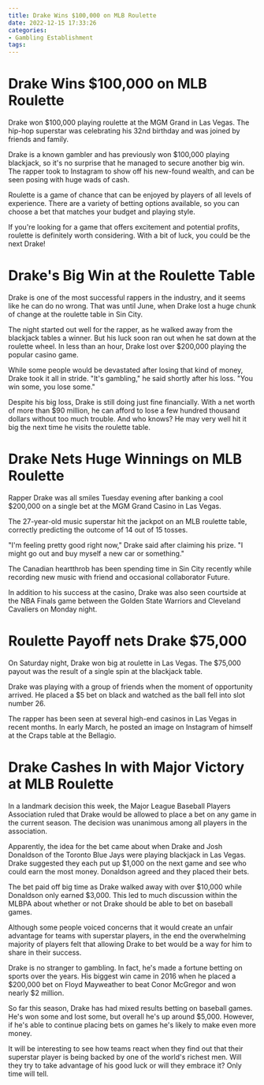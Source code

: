 ```yaml
---
title: Drake Wins $100,000 on MLB Roulette
date: 2022-12-15 17:33:26
categories:
- Gambling Establishment
tags:
---
```



#  Drake Wins $100,000 on MLB Roulette

Drake won $100,000 playing roulette at the MGM Grand in Las Vegas. The hip-hop superstar was celebrating his 32nd birthday and was joined by friends and family.

Drake is a known gambler and has previously won $100,000 playing blackjack, so it's no surprise that he managed to secure another big win. The rapper took to Instagram to show off his new-found wealth, and can be seen posing with huge wads of cash.

Roulette is a game of chance that can be enjoyed by players of all levels of experience. There are a variety of betting options available, so you can choose a bet that matches your budget and playing style.

If you're looking for a game that offers excitement and potential profits, roulette is definitely worth considering. With a bit of luck, you could be the next Drake!

#  Drake's Big Win at the Roulette Table

Drake is one of the most successful rappers in the industry, and it seems like he can do no wrong. That was until June, when Drake lost a huge chunk of change at the roulette table in Sin City.

The night started out well for the rapper, as he walked away from the blackjack tables a winner. But his luck soon ran out when he sat down at the roulette wheel. In less than an hour, Drake lost over $200,000 playing the popular casino game.

While some people would be devastated after losing that kind of money, Drake took it all in stride. "It's gambling," he said shortly after his loss. "You win some, you lose some."

Despite his big loss, Drake is still doing just fine financially. With a net worth of more than $90 million, he can afford to lose a few hundred thousand dollars without too much trouble. And who knows? He may very well hit it big the next time he visits the roulette table.

#  Drake Nets Huge Winnings on MLB Roulette

Rapper Drake was all smiles Tuesday evening after banking a cool $200,000 on a single bet at the MGM Grand Casino in Las Vegas.

The 27-year-old music superstar hit the jackpot on an MLB roulette table, correctly predicting the outcome of 14 out of 15 tosses.

"I'm feeling pretty good right now," Drake said after claiming his prize. "I might go out and buy myself a new car or something."

The Canadian heartthrob has been spending time in Sin City recently while recording new music with friend and occasional collaborator Future.

In addition to his success at the casino, Drake was also seen courtside at the NBA Finals game between the Golden State Warriors and Cleveland Cavaliers on Monday night.

#  Roulette Payoff nets Drake $75,000

On Saturday night, Drake won big at roulette in Las Vegas. The $75,000 payout was the result of a single spin at the blackjack table.

Drake was playing with a group of friends when the moment of opportunity arrived. He placed a $5 bet on black and watched as the ball fell into slot number 26.

The rapper has been seen at several high-end casinos in Las Vegas in recent months. In early March, he posted an image on Instagram of himself at the Craps table at the Bellagio.

#  Drake Cashes In with Major Victory at MLB Roulette

In a landmark decision this week, the Major League Baseball Players Association ruled that Drake would be allowed to place a bet on any game in the current season. The decision was unanimous among all players in the association.

Apparently, the idea for the bet came about when Drake and Josh Donaldson of the Toronto Blue Jays were playing blackjack in Las Vegas. Drake suggested they each put up $1,000 on the next game and see who could earn the most money. Donaldson agreed and they placed their bets.

The bet paid off big time as Drake walked away with over $10,000 while Donaldson only earned $3,000. This led to much discussion within the MLBPA about whether or not Drake should be able to bet on baseball games.

Although some people voiced concerns that it would create an unfair advantage for teams with superstar players, in the end the overwhelming majority of players felt that allowing Drake to bet would be a way for him to share in their success.

Drake is no stranger to gambling. In fact, he's made a fortune betting on sports over the years. His biggest win came in 2016 when he placed a $200,000 bet on Floyd Mayweather to beat Conor McGregor and won nearly $2 million.

So far this season, Drake has had mixed results betting on baseball games. He's won some and lost some, but overall he's up around $5,000. However, if he's able to continue placing bets on games he's likely to make even more money.

It will be interesting to see how teams react when they find out that their superstar player is being backed by one of the world's richest men. Will they try to take advantage of his good luck or will they embrace it? Only time will tell.